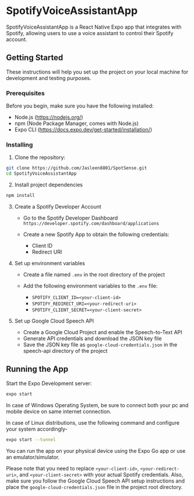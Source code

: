 # SpotifyVoiceAssistantApp

SpotifyVoiceAssistantApp is a React Native Expo app that integrates with Spotify, allowing users to use a voice assistant to control their Spotify account.

## Getting Started

These instructions will help you set up the project on your local machine for development and testing purposes.

### Prerequisites

Before you begin, make sure you have the following installed:

- Node.js (https://nodejs.org/)
- npm (Node Package Manager, comes with Node.js)
- Expo CLI (https://docs.expo.dev/get-started/installation/)

### Installing

1. Clone the repository:

```bash
git clone https://github.com/Jasleen8801/SpotSense.git
cd SpotifyVoiceAssistantApp
```

2. Install project dependencies

```bash
npm install
```

3. Create a Spotify Developer Account

    - Go to the Spotify Developer Dashboard `https://developer.spotify.com/dashboard/applications`

    - Create a new Spotify App to obtain the following credentials:
        - Client ID
        - Redirect URI

4. Set up environment variables

    - Create a file named `.env` in the root directory of the project

    - Add the following environment variables to the `.env` file:
        - `SPOTIFY_CLIENT_ID=<your-client-id>`
        - `SPOTIFY_REDIRECT_URI=<your-redirect-uri>`
        - `SPOTIFY_CLIENT_SECRET=<your-client-secret>`

5. Set up Google Cloud Speech API

    - Create a Google Cloud Project and enable the Speech-to-Text API
    - Generate API credentials and download the JSON key file
    - Save the JSON key file as `google-cloud-credentials.json` in the speech-api directory of the project


## Running the App

Start the Expo Development server:

```bash
expo start
```

In case of Windows Operating System, be sure to connect both your pc and mobile device on same internet connection.

In case of Linux distributions, use the following command and configure your system accordingly-

```bash
expo start --tunnel
```

You can run the app on your physical device using the Expo Go app or use an emulator/simulator.

Please note that you need to replace `<your-client-id>`, `<your-redirect-uri>`, and `<your-client-secret>` with your actual Spotify credentials. Also, make sure you follow the Google Cloud Speech API setup instructions and place the `google-cloud-credentials.json` file in the project root directory.